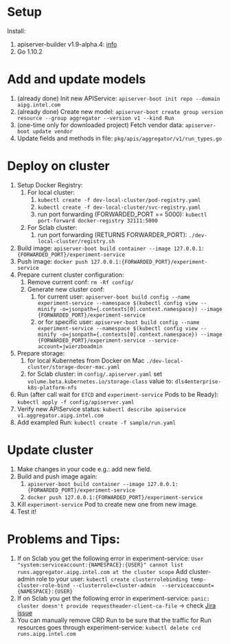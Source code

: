 # Setup
Install:
1. apiserver-builder v1.9-alpha.4: [info](https://github.com/kubernetes-incubator/apiserver-builder/blob/master/docs/installing.md)
1. Go 1.10.2

# Add and update models
1. (already done) Init new APIService: `apiserver-boot init repo --domain aipg.intel.com`
1. (already done) Create new model: `apiserver-boot create group version resource --group aggregator --version v1 --kind Run`
1. (one-time only for downloaded project) Fetch vendor data: `apiserver-boot update vendor`
1. Update fields and methods in file: `pkg/apis/aggregator/v1/run_types.go`

# Deploy on cluster
1. Setup Docker Registry:
    1. For local cluster:
        1. `kubectl create -f dev-local-cluster/pod-registry.yaml`
        1. `kubectl create -f dev-local-cluster/svc-registry.yaml`
        1. run port forwarding (FORWARDED_PORT == 5000): `kubectl port-forward docker-registry 32111:5000`
    1. For Sclab cluster:
        1. run port forwarding (RETURNS FORWARDER_PORT): `./dev-local-cluster/registry.sh`
1. Build image: `apiserver-boot build container --image 127.0.0.1:{FORWARDED_PORT}/experiment-service`
1. Push image: `docker push 127.0.0.1:{FORWARDED_PORT}/experiment-service`
1. Prepare current cluster configuration:
    1. Remove current conf: `rm -Rf config/`
    1. Generate new cluster conf: 
        1. for current user: `apiserver-boot build config --name experiment-service --namespace $(kubectl config view --minify -o=jsonpath={.contexts[0].context.namespace}) --image {FORWARDED_PORT}/experiment-service`
        1. or for specific user: `apiserver-boot build config --name experiment-service --namespace $(kubectl config view --minify -o=jsonpath={.contexts[0].context.namespace}) --image {FORWARDED_PORT}/experiment-service --service-account=jwierzboadmin`
1. Prepare storage:
    1. for local Kubernetes from Docker on Mac `./dev-local-cluster/storage-docer-mac.yaml`
    1. for Sclab cluster: in `config/.apiserver.yaml` set `volume.beta.kubernetes.io/storage-class` value to: `dls4enterprise-k8s-platform-nfs`
1. Run (after call wait for `ETCD` and `experiment-service` Pods to be Ready): `kubectl apply -f config/apiserver.yaml`
1. Verify new APIService status: `kubectl describe apiservice v1.aggregator.aipg.intel.com`
1. Add exampled Run: `kubectl create -f sample/run.yaml`

# Update cluster
1. Make changes in your code e.g.: add new field.
1. Build and push image again:
    1. `apiserver-boot build container --image 127.0.0.1:{FORWARDED_PORT}/experiment-service`
    1. `docker push 127.0.0.1:{FORWARDED_PORT}/experiment-service`
1. Kill `experiment-service` Pod to create new one from new image.
1. Test it!

# Problems and Tips:
1. If on Sclab you get the following error in experiment-service: `User "system:serviceaccount:{NAMESPACE}:{USER}" cannot list runs.aggregator.aipg.intel.com at the cluster scope`
Add cluster-admin role to your user: `kubectl create clusterrolebinding temp-cluster-role-bind --clusterrole=cluster-admin  --serviceaccount={NAMESPACE}:{USER}`
1. If on Sclab you get the following error in experiment-service: `panic: cluster doesn't provide requestheader-client-ca-file` -> check [Jira issue](https://jira01.devtools.intel.com/browse/CAN-403)
1. You can manually remove CRD Run to be sure that the traffic for Run resources goes through experiment-service: `kubectl delete crd runs.aipg.intel.com`